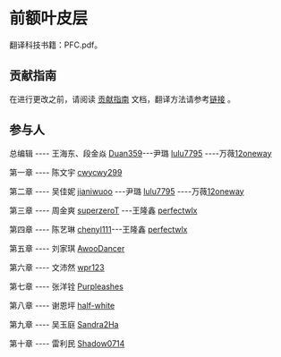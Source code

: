 
# 前额叶皮层

翻译科技书籍：PFC.pdf。

## 贡献指南
在进行更改之前，请阅读 [贡献指南](https://github.com/OpenHUTB/bazaar/blob/master/CONTRIBUTING.md) 文档，翻译方法请参考[链接](https://github.com/OpenHUTB/bazaar/blob/master/translation.md) 。


## 参与人

总编辑 ---- 王海东、段金焱 [Duan359](https://github.com/Duan359)---尹璐 [lulu7795](https://github.com/lulu7795/PFC)  ----万薇[12oneway](https://github.com/12oneway/neuro )

第一章  ---- 陈文宇 [cwycwy299](https://github.com/cwycwy299) 

第二章  ---- 吴佳妮 [jianiwuoo](https://github.com/jianiwuoo)  ---尹璐 [lulu7795](https://github.com/lulu7795/PFC) ----万薇[12oneway](https://github.com/12oneway/neuro )

第三章  ---- 周金爽 [superzeroT](https://github.com/superzeroT) ---王隆鑫 [perfectwlx](https://github.com/perfectwlx)

第四章  ---- 陈艺琳 [chenyl111](https://github.com/chenyl111)---王隆鑫 [perfectwlx](https://github.com/perfectwlx)

第五章  ---- 刘家琪 [AwooDancer](https://github.com/AwooDancer)

第六章  ---- 文沛然 [wpr123](https://github.com/wpr123)

第七章  ---- 张洋铨 [Purpleashes](https://github.com/Purpleashes)

第八章  ---- 谢恩坪 [half-white](https://github.com/half-white)

第九章  ---- 吴玉庭 [Sandra2Ha](https://github.com/Sandra2Ha)

第十章  ---- 雷利民 [Shadow0714](https://github.com/Shadow0714)
